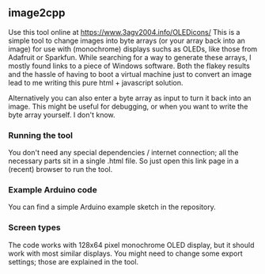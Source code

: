 ## image2cpp ##

Use this tool online at https://www.3agv2004.info/OLEDicons/
This is a simple tool to change images into byte arrays (or your array back into an image) for use with (monochrome) displays suchs as OLEDs, like those from Adafruit or Sparkfun. While searching for a way to generate these arrays, I mostly found links to a piece of Windows software. Both the flakey results and the hassle of having to boot a virtual machine just to convert an image lead to me writing this pure html + javascript solution.

Alternatively you can also enter a byte array as input to turn it back into an image. This might be useful for debugging, or when you want to write the byte array yourself. I don't know.

### Running the tool ###
You don't need any special dependencies / internet connection; all the necessary parts sit in a single .html file. So just open this link page in a (recent) browser to run the tool.

### Example Arduino code ###
You can find a simple Arduino example sketch in the repository.

### Screen types ###
The code works with 128x64 pixel monochrome OLED display, but it should work with most similar displays. You might need to change some export settings; those are explained in the tool.
<!--
### Credit ###
Initial code by [javl](https://github.com/javl), with aditional code by (in alphabetical order) [davidalim](https://github.com/davidalim), [hurricaneJoef](https://github.com/hurricaneJoef), [jochenderwae](https://github.com/jochenderwae), [whoisnian](https://github.com/whoisnian) and [wiredolphin](https://github.com/wiredolphin).
The example sketch is based on code by [Adafruit](https://github.com/adafruit).
-->
